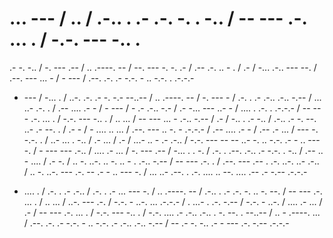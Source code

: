 # ... --- / .. / .-.. . .- .-. -. . -.. / -- --- .-. ... . / -.-. --- -.. .

.- -. -.. / -. --- .-- / .. .----. -- / --. --- -. -. .- / .-- .-. .. - . / .- / -... .-.. --- --. / .--. --- ... - / - --- / .--. .-. .- -.-. - .. -.-. . .-.-.-

- --- / -... . / ..-. .-. .- -. -.- --..-- / .. .----. -- / -. --- - / .-. . .- .-.. .-.. -.-- / ... ..- .-. . / .-- .... .- - / - --- / - .- .-.. -.- / .- -... --- ..- - / .... . .-. . .-.-.- / -- --- .-. ... . / -.-. --- -.. . / .. ... / -- --- ... - .-.. -.-- / .- / -.. . .- -.. / .-.. .- -. --. ..- .- --. . / .- - / - .... .. ... / .--. --- .. -. - .-.-.- / .-- .... .- - / .-- .- ... / --- -. -.-. . / ..- ... . -.. / .- ... / .- / ...- .. - .- .-.. / -.-. --- -- -- ..- -. .. -.-. .- - .. --- -. / - --- --- .-.. / .... .- ... / -. --- .-- / -... . . -. / .-. . .--. .-.. .- -.-. . -.. / .-- .. - .... / .- -. / .. -. ..-. .. -. .. - . .-.. -.-- / -- --- .-. . / .--. --- .-- . .-. ..-. ..- .-.. / .. -. ..-. --- .-. -- .- - .. --- -. / ... ..- .--. . .-. .... .. --. .... .-- .- -.-- .-.-.-

- .... . / .-. . .- .-.. / .-. . .- ... --- -. / .. .----. -- / .-.. . .- .-. -. .. -. --. / -- --- .-. ... . / .. ... / ..-. --- .-. / -.-. - ..-. ... .-.-.- / . ...- . .-. -.-- / -.-. - ..-. / .... .- ... / .- / -- --- .-. ... . / -.-. --- -.. . / -.-. .... .- .-.. .-.. . -. --. . --..-- / .. - .----. ... / .--. .-. .- -.-. - .. -.-. .- .-.. .-.. -.-- / -- .- -. -.. .- - --- .-. -.-- .-.-.-
